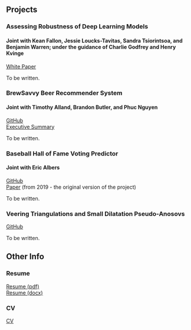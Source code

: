 ## Projects
### Assessing Robustness of Deep Learning Models
#### Joint with Kean Fallon, Jessie Loucks-Tavitas, Sandra Tsiorintsoa, and Benjamin Warren; under the guidance of Charlie Godfrey and Henry Kvinge
[White Paper](assets/docs/IMAWhitePaper.pdf)

To be written.

### BrewSavvy Beer Recommender System
#### Joint with Timothy Alland, Brandon Butler, and Phuc Nguyen
[GitHub](https://github.com/b-butler/beer-recommender-erdos-fall-2023)  
[Executive Summary](assets/docs/BrewSavvySummary.pdf)  

To be written.

### Baseball Hall of Fame Voting Predictor
#### Joint with Eric Albers
[GitHub](https://github.com/aidanlorenz/HoFVoting)  
[Paper](assets/docs/HOFVotingPaper.pdf) (from 2019 - the original version of the project)  

To be written.

### Veering Triangulations and Small Dilatation Pseudo-Anosovs
[GitHub](https://github.com/aidanlorenz/VeeringExamples)  

To be written.


## Other Info
### Resume
[Resume (pdf)](assets/docs/resume.pdf)  
[Resume (docx)](assets/docs/resume.docx)  

### CV
[CV](assets/docs/CV.pdf)
